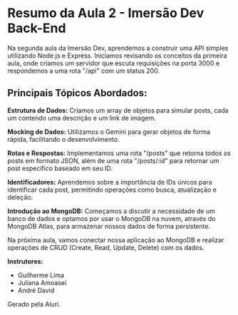 # Resumo da Aula 2 - Imersão Dev Back-End
Na segunda aula da Imersão Dev, aprendemos a construir uma API simples utilizando Node.js e Express. Iniciamos revisando os conceitos da primeira aula, onde criamos um servidor que escuta requisições na porta 3000 e respondemos a uma rota "/api" com um status 200.

## Principais Tópicos Abordados:

**Estrutura de Dados:** Criamos um array de objetos para simular posts, cada um contendo uma descrição e um link de imagem.

**Mocking de Dados:** Utilizamos o Gemini para gerar objetos de forma rápida, facilitando o desenvolvimento.

**Rotas e Respostas:** Implementamos uma rota "/posts" que retorna todos os posts em formato JSON, além de uma rota "/posts/:id" para retornar um post específico baseado em seu ID.

**Identificadores:** Aprendemos sobre a importância de IDs únicos para identificar cada post, permitindo operações como busca, atualização e deleção.

**Introdução ao MongoDB:** Começamos a discutir a necessidade de um banco de dados e optamos por usar o MongoDB na nuvem, através do MongoDB Atlas, para armazenar nossos dados de forma persistente.

Na próxima aula, vamos conectar nossa aplicação ao MongoDB e realizar operações de CRUD (Create, Read, Update, Delete) com os dados.

**Instrutores:**
- Guilherme Lima
- Juliana Amoasei
- André David

Gerado pela Aluri.
